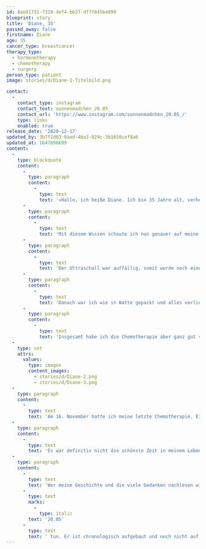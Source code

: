 ```yaml
---
id: 8ae01732-7319-4ef4-b637-df7f845b4099
blueprint: story
title: 'Diane, 35'
passed_away: false
firstname: Diane
age: 35
cancer_type: breastcancer
therapy_type:
  - hormonetherapy
  - chemotherapy
  - surgery
person_type: patient
image: stories/d/Diane-1-Titelbild.png

contact:
  -
    contact_type: instagram
    contact_text: sonnenmadchen_20.05_
    contact_url: 'https://www.instagram.com/sonnenmadchen_20.05_/'
    type: links
    enabled: true
release_date: '2020-12-17'
updated_by: 3b7f2d63-0aed-4ba3-824c-3b1650cef8a6
updated_at: 1647898699
content:
  -
    type: blockquote
    content:
      -
        type: paragraph
        content:
          -
            type: text
            text: '»Hallo, ich heiße Diane. Ich bin 35 Jahre alt, verheiratet und stolze Mama von einer 8-jährigen Tochter und einem 5-jährigen Sohn. Meine Geschichte beginnt im Februar 2020. Ich war mit meinen beiden Kindern zur Mutter-Kind-Kur und wir Mütter erhielten dort einen Vortrag zum Thema Krebsvorsorge. Anhand einer künstlichen Brust wurde uns gezeigt, wie eine Brust abgetastet werden muss.'
      -
        type: paragraph
        content:
          -
            type: text
            text: 'Mit diesem Wissen schaute ich nun genauer auf meine Brust und nahm mir immer mal bewusst Zeit. Schon kurze Zeit später war es dann leider auch so weit. In meiner linken Brust habe ich etwas ertastet, was dort nicht hingehörte. Ich machte allerdings nicht sofort einen Termin beim Frauenarzt, denn meinen regulären Kontrolltermin hatte ich am 15. Mai 2020.'
      -
        type: paragraph
        content:
          -
            type: text
            text: 'Der Ultraschall war auffällig, somit wurde noch eine Biopsie und ein Termin zur Mammografie gemacht. In der Mammografie war aber nichts ersichtlich. Ich hatte wieder Hoffnung, welche mir jedoch am 20. Mai dann endgültig genommen wurde. Der Befund war da: Triple positiver Brustkrebs. Chemotherapie notwendig!'
      -
        type: paragraph
        content:
          -
            type: text
            text: 'Danach war ich wie in Watte gepackt und alles verlief wie im Film. Ich bekam meinen Port, hatte zig Untersuchungen und am 15. Juni startete ich mit meiner Chemotherapie: 4x EC dosisdicht alle 14 Tage, danach 12x Paclitaxel wöchentlich. Zwischendurch musste ich zweimal aussetzen, da meine Blutwerte nicht gut waren.'
      -
        type: paragraph
        content:
          -
            type: text
            text: 'Insgesamt habe ich die Chemotherapie aber ganz gut verkraftet und konnte mit den ganzen Nebenwirkungen sehr gut umgehen. Die Zeit ist nur so geflogen. Ich hatte die ganze Zeit meine Familie und meine Freunde an meiner Seite, auf die ich mich immer verlassen konnte.'
  -
    type: set
    attrs:
      values:
        type: images
        content_images:
          - stories/d/Diane-2.png
          - stories/d/Diane-3.png
  -
    type: paragraph
    content:
      -
        type: text
        text: 'Am 16. November hatte ich meine letzte Chemotherapie. Eine anschließende Operation ist für den 15. Dezember geplant: Subkutane Mastektomie mit Sofort-Aufbau. Ich hoffe, dass auch dieser Schritt ohne Komplikationen verlaufen wird und ich zu Weihnachten das schönste Geschenk erhalte: Eine pathologische Komplettremission.'
  -
    type: paragraph
    content:
      -
        type: text
        text: 'Es war definitiv nicht die schönste Zeit in meinem Leben, aber es war machbar. Krebs geht uns alle an und es kann uns alle von heute auf morgen den Boden unter den Füßen wegreißen. Aber je eher entdeckt, umso besser die Chance auf Heilung. Daher gebe ich jedem den Rat: Geht zur Vorsorge und nehmt euch für eure Brust ein bisschen Zeit.'
  -
    type: paragraph
    content:
      -
        type: text
        text: 'Wer meine Geschichte und die viele Gedanken nachlesen will, kann dies in meinem Account @sonnenmadchen'
      -
        type: text
        marks:
          -
            type: italic
        text: '20.05'
      -
        type: text
        text: ' tun. Er ist chronologisch aufgebaut und noch nicht auf dem neuesten Stand, da ich mich erst relativ spät dazu entschieden habe meine Geschichte zu veröffentlichen, um damit auch anderen Frauen für ihren Marathon Kraft zu geben. Wer Fragen hat, kann mich alles fragen. Habt keine Scheu. Ich bin für euch da, so wie ihr es für mich seid ❤️.«'
---
```

